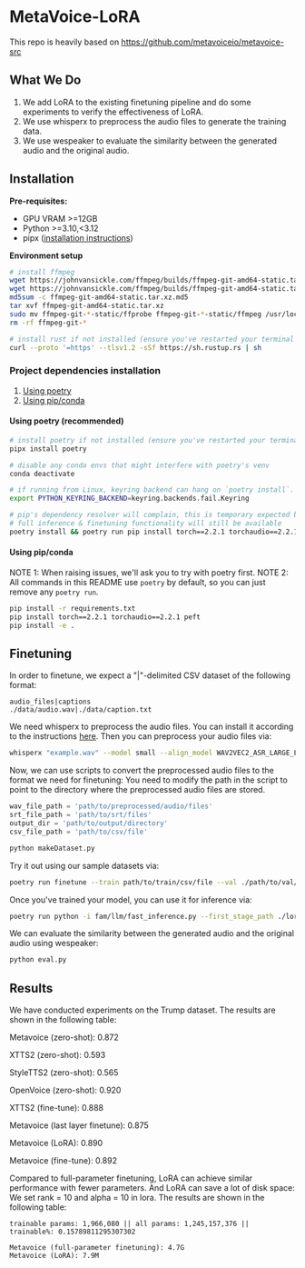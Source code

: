 # MetaVoice-LoRA

This repo is heavily based on https://github.com/metavoiceio/metavoice-src
## What We Do
1. We add LoRA to the existing finetuning pipeline and do some experiments to verify the effectiveness of LoRA.
2. We use whisperx to preprocess the audio files to generate the training data.
3. We use wespeaker to evaluate the similarity between the generated audio and the original audio.

## Installation

**Pre-requisites:**
- GPU VRAM >=12GB
- Python >=3.10,<3.12
- pipx ([installation instructions](https://pipx.pypa.io/stable/installation/))

**Environment setup**
```bash
# install ffmpeg
wget https://johnvansickle.com/ffmpeg/builds/ffmpeg-git-amd64-static.tar.xz
wget https://johnvansickle.com/ffmpeg/builds/ffmpeg-git-amd64-static.tar.xz.md5
md5sum -c ffmpeg-git-amd64-static.tar.xz.md5
tar xvf ffmpeg-git-amd64-static.tar.xz
sudo mv ffmpeg-git-*-static/ffprobe ffmpeg-git-*-static/ffmpeg /usr/local/bin/
rm -rf ffmpeg-git-*

# install rust if not installed (ensure you've restarted your terminal after installation)
curl --proto '=https' --tlsv1.2 -sSf https://sh.rustup.rs | sh
```

### Project dependencies installation
1. [Using poetry](#using-poetry-recommended)
2. [Using pip/conda](#using-pipconda)

#### Using poetry (recommended)
```bash
# install poetry if not installed (ensure you've restarted your terminal after installation)
pipx install poetry

# disable any conda envs that might interfere with poetry's venv
conda deactivate

# if running from Linux, keyring backend can hang on `poetry install`. This prevents that.
export PYTHON_KEYRING_BACKEND=keyring.backends.fail.Keyring

# pip's dependency resolver will complain, this is temporary expected behaviour
# full inference & finetuning functionality will still be available
poetry install && poetry run pip install torch==2.2.1 torchaudio==2.2.1 peft
```

#### Using pip/conda
NOTE 1: When raising issues, we'll ask you to try with poetry first.
NOTE 2: All commands in this README use `poetry` by default, so you can just remove any `poetry run`.

```bash
pip install -r requirements.txt
pip install torch==2.2.1 torchaudio==2.2.1 peft
pip install -e .
```

## Finetuning

In order to finetune, we expect a "|"-delimited CSV dataset of the following format:

```csv
audio_files|captions
./data/audio.wav|./data/caption.txt
```

We need whisperx to preprocess the audio files. You can install it according to the instructions [here](https://github.com/m-bain/whisperX).
Then you can preprocess your audio files via:
```bash
whisperx "example.wav" --model small --align_model WAV2VEC2_ASR_LARGE_LV60K_960H --batch_size 4
```
Now, we can use scripts to convert the preprocessed audio files to the format we need for finetuning:
You need to modify the path in the script to point to the directory where the preprocessed audio files are stored.
```python
wav_file_path = 'path/to/preprocessed/audio/files'
srt_file_path = 'path/to/srt/files'
output_dir = 'path/to/output/directory'
csv_file_path = 'path/to/csv/file'
```
```bash
python makeDataset.py
```

Try it out using our sample datasets via:
```bash
poetry run finetune --train path/to/train/csv/file --val ./path/to/val/csv/file
```

Once you've trained your model, you can use it for inference via:
```bash
poetry run python -i fam/llm/fast_inference.py --first_stage_path ./lora.pt
```

We can evaluate the similarity between the generated audio and the original audio using wespeaker:
```bash
python eval.py
```

## Results
We have conducted experiments on the Trump dataset. The results are shown in the following table:

Metavoice (zero-shot): 0.872

XTTS2 (zero-shot): 0.593

StyleTTS2 (zero-shot): 0.565

OpenVoice (zero-shot): 0.920

XTTS2 (fine-tune): 0.888

Metavoice (last layer finetune): 0.875

Metavoice (LoRA): 0.890

Metavoice (fine-tune): 0.892


Compared to full-parameter finetuning, LoRA can achieve similar performance with fewer parameters. And LoRA can save a lot of disk space:
We set rank = 10 and alpha = 10 in lora. The results are shown in the following table:
```
trainable params: 1,966,080 || all params: 1,245,157,376 || trainable%: 0.15789811295307302

Metavoice (full-parameter finetuning): 4.7G
Metavoice (LoRA): 7.9M
```
